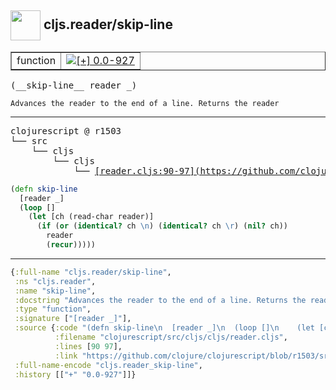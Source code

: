 ## <img width="48px" valign="middle" src="http://i.imgur.com/Hi20huC.png"> cljs.reader/skip-line

 <table border="1">
<tr>
<td>function</td>
<td><a href="https://github.com/cljsinfo/api-refs/tree/0.0-927"><img valign="middle" alt="[+] 0.0-927" src="https://img.shields.io/badge/+-0.0--927-lightgrey.svg"></a> </td>
</tr>
</table>

 <samp>
(__skip-line__ reader _)<br>
</samp>

```
Advances the reader to the end of a line. Returns the reader
```

---

 <pre>
clojurescript @ r1503
└── src
    └── cljs
        └── cljs
            └── <ins>[reader.cljs:90-97](https://github.com/clojure/clojurescript/blob/r1503/src/cljs/cljs/reader.cljs#L90-L97)</ins>
</pre>

```clj
(defn skip-line
  [reader _]
  (loop []
    (let [ch (read-char reader)]
      (if (or (identical? ch \n) (identical? ch \r) (nil? ch))
        reader
        (recur)))))
```


---

```clj
{:full-name "cljs.reader/skip-line",
 :ns "cljs.reader",
 :name "skip-line",
 :docstring "Advances the reader to the end of a line. Returns the reader",
 :type "function",
 :signature ["[reader _]"],
 :source {:code "(defn skip-line\n  [reader _]\n  (loop []\n    (let [ch (read-char reader)]\n      (if (or (identical? ch \\n) (identical? ch \\r) (nil? ch))\n        reader\n        (recur)))))",
          :filename "clojurescript/src/cljs/cljs/reader.cljs",
          :lines [90 97],
          :link "https://github.com/clojure/clojurescript/blob/r1503/src/cljs/cljs/reader.cljs#L90-L97"},
 :full-name-encode "cljs.reader_skip-line",
 :history [["+" "0.0-927"]]}

```

